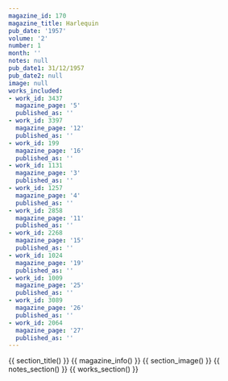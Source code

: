 ```yaml
---
magazine_id: 170
magazine_title: Harlequin
pub_date: '1957'
volume: '2'
number: 1
month: ''
notes: null
pub_date1: 31/12/1957
pub_date2: null
image: null
works_included:
- work_id: 3437
  magazine_page: '5'
  published_as: ''
- work_id: 3397
  magazine_page: '12'
  published_as: ''
- work_id: 199
  magazine_page: '16'
  published_as: ''
- work_id: 1131
  magazine_page: '3'
  published_as: ''
- work_id: 1257
  magazine_page: '4'
  published_as: ''
- work_id: 2858
  magazine_page: '11'
  published_as: ''
- work_id: 2268
  magazine_page: '15'
  published_as: ''
- work_id: 1024
  magazine_page: '19'
  published_as: ''
- work_id: 1009
  magazine_page: '25'
  published_as: ''
- work_id: 3089
  magazine_page: '26'
  published_as: ''
- work_id: 2064
  magazine_page: '27'
  published_as: ''
---
```


{{ section_title() }}
{{ magazine_info() }}
{{ section_image() }}
{{ notes_section() }}
{{ works_section() }}
